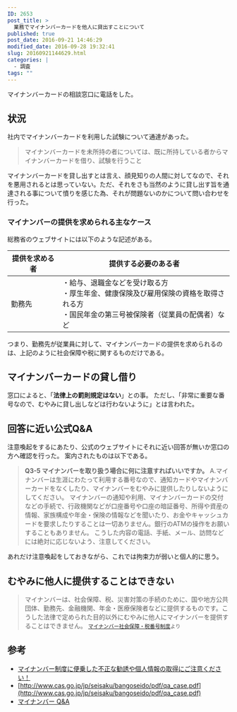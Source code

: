```yaml
---
ID: 2653
post_title: >
  業務でマイナンバーカードを他人に貸出すことについて
published: true
post_date: 2016-09-21 14:46:29
modified_date: 2016-09-28 19:32:41
slug: 20160921144629.html
categories: |
  - 調査
tags: ""
---
```

マイナンバーカードの相談窓口に電話をした。
<!--more-->
## 状況
社内でマイナンバーカードを利用した試験について通達があった。

> マイナンバーカードを未所持の者については、既に所持している者からマイナンバーカードを借り、試験を行うこと

マイナンバーカードを貸し出すとは言え、顔見知りの人間に対してなので、それを悪用されるとは思っていない。ただ、それをさも当然のように貸し出す旨を通達される事について憤りを感じた為、それが問題ないのかについて問い合わせを行った。

### マイナンバーの提供を求められる主なケース
総務省のウェブサイトには以下のような記述がある。

| 提供を求める者 | 提供する必要のある者 |
| --- | --- |
| 勤務先 | ・給与、退職金などを受け取る方<br>・厚生年金、健康保険及び雇用保険の資格を取得される方<br>・国民年金の第三号被保険者（従業員の配偶者）など |

つまり、勤務先が従業員に対して、マイナンバーカードの提供を求められるのは、上記のように社会保障や税に関するものだけである。


## マイナンバーカードの貸し借り
窓口によると、「**法律上の罰則規定はない**」との事。
ただし、「非常に重要な番号なので、むやみに貸し出しなどは行わないように」とは言われた。

## 回答に近い公式Q&A
注意喚起をするにあたり、公式のウェブサイトにそれに近い回答が無いか窓口の方へ確認を行った。
案内されたものは以下である。

> **Q3-5 マイナンバーを取り扱う場合に何に注意すればいいですか。**
> A.マイナンバーは生涯にわたって利用する番号なので、通知カードやマイナンバーカードをなくしたり、マイナンバーをむやみに提供したりしないようにしてください。
> マイナンバーの通知や利用、マイナンバーカードの交付などの手続で、行政機関などが口座番号や口座の暗証番号、所得や資産の情報、家族構成や年金・保険の情報などを聞いたり、お金やキャッシュカードを要求したりすることは一切ありません。銀行のATMの操作をお願いすることもありません。
> こうした内容の電話、手紙、メール、訪問などには絶対に応じないよう、注意してください。

あれだけ注意喚起をしておきながら、これでは拘束力が弱いと個人的に思う。

## むやみに他人に提供することはできない
> マイナンバーは、社会保障、税、災害対策の手続のために、国や地方公共団体、勤務先、金融機関、年金・医療保険者などに提供するものです。こうした法律で定められた目的以外にむやみに他人にマイナンバーを提供することはできません。
> <small>[マイナンバー社会保障・税番号制度](http://www.cas.go.jp/jp/seisaku/bangoseido/gaiyou.html)より</small>

## 参考
* [マイナンバー制度に便乗した不正な勧誘や個人情報の取得にご注意ください！](http://www.soumu.go.jp/kojinbango_card/12.html)
* [http://www.cas.go.jp/jp/seisaku/bangoseido/pdf/qa_case.pdf](http://www.cas.go.jp/jp/seisaku/bangoseido/pdf/qa_case.pdf)
* [マイナンバー Q&A](http://www.gov-online.go.jp/tokusyu/mynumber/faq/)